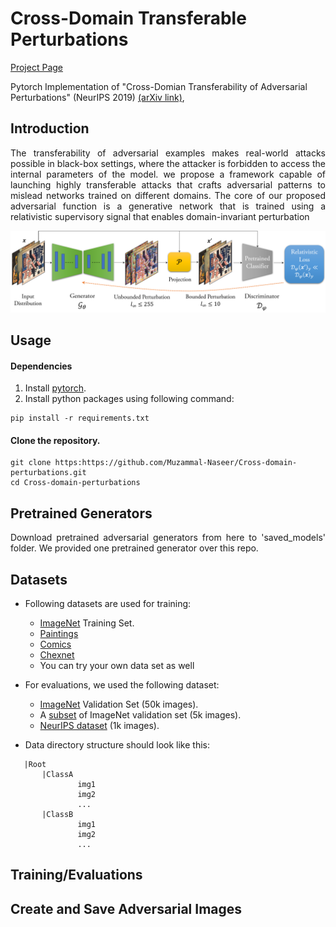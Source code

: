 # Cross-Domain Transferable Perturbations 
[Project Page](https://muzammal-naseer.github.io/Cross-domain-perturbations/)

Pytorch Implementation of "Cross-Domian Transferability of Adversarial Perturbations" (NeurIPS 2019) [(arXiv link)](https://arxiv.org/abs/1905.11736), 

## Introduction

<p align="justify">The transferability of adversarial examples makes real-world attacks possible in black-box settings,
where the attacker is forbidden to access the internal parameters of the model. we propose a framework capable of launching highly transferable attacks that crafts adversarial patterns to mislead networks trained on different domains. The core of our proposed adversarial function is a generative network that is trained using a relativistic supervisory signal that enables domain-invariant perturbation</p>

![Learning Algo](/assets/cross_distribution.png)

## Usage
#### Dependencies
1. Install [pytorch](https://pytorch.org/).
2. Install python packages using following command:
```
pip install -r requirements.txt
```
#### Clone the repository.
```
git clone https:https://github.com/Muzammal-Naseer/Cross-domain-perturbations.git
cd Cross-domain-perturbations
```

## Pretrained Generators
<p align="justify">Download pretrained adversarial generators from here to 'saved_models' folder. We provided one pretrained generator over this repo.<p >
  
## Datasets
* Following datasets are used for training:
  * [ImageNet](http://www.image-net.org/) Training Set.
  * [Paintings](https://www.kaggle.com/c/painter-by-numbers)
  * [Comics](https://www.kaggle.com/cenkbircanoglu/comic-books-classification)
  * [Chexnet](https://stanfordmlgroup.github.io/projects/chexnet/)
  * You can try your own data set as well
  
* For evaluations, we used the following dataset:
  * [ImageNet](http://www.image-net.org/) Validation Set (50k images).
  * A [subset](https://github.com/LiYingwei/Regional-Homogeneity/tree/master/data) of ImageNet validation set (5k images).
  * [NeurIPS dataset](https://www.kaggle.com/c/nips-2017-non-targeted-adversarial-attack) (1k images).
  
* Data directory structure should look like this:
 ```
    |Root
        |ClassA
                img1
                img2
                ...
        |ClassB
                img1
                img2
                ...
```


## Training/Evaluations


## Create and Save Adversarial Images

